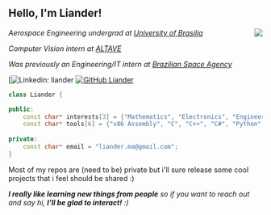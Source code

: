 <h2> Hello, I'm Liander!</h2>
<img align='right' src="https://media.giphy.com/media/1n4FT4KRQkDvK0IO4X/giphy.gif"/>
<p><em>Aerospace Engineering undergrad at <a href="http://www.unb.br">University of Brasilia</a></em></p>
<p><em>Computer Vision intern at <a href="https://www.altave.com.br">ALTAVE</a></em></p>
<p><em>Was previously an Engineering/IT intern at <a href="https://www.gov.br/aeb/">Brazilian Space Agency</a></em></p>

[![Linkedin: liander](https://img.shields.io/badge/-liander-blue?style=flat-square&logo=Linkedin&logoColor=white&link=https://www.linkedin.com/in/liander/)
[![GitHub Liander](https://img.shields.io/github/followers/liander-alves?label=follow&style=social)](https://github.com/liander-alves)

  

```cxx
class Liander {

public:
    const char* interests[3] = {"Mathematics", "Electronics", "Engineering"};
    const char* tools[6] = {"x86 Assembly", "C", "C++", "C#", "Python", "MATLAB"};
    
private:
    const char* email = "liander.ma@gmail.com";
}

```
Most of my repos are (need to be) private but i'll sure release some cool projects that i feel should be shared :) 

<em><b>I really like learning new things from people</b> so if you want to reach out and say hi, <b> I'll be glad to interact!</b> :)</em>
